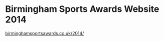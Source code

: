 # Birmingham Sports Awards Website 2014
[birminghamsportsawards.co.uk/2014/](http://www.birminghamsportsawards.co.uk/2014/)
